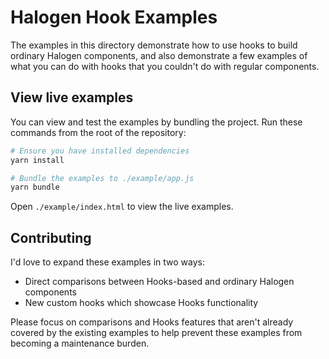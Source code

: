 # Halogen Hook Examples

The examples in this directory demonstrate how to use hooks to build ordinary Halogen components, and also demonstrate a few examples of what you can do with hooks that you couldn't do with regular components.

## View live examples

You can view and test the examples by bundling the project. Run these commands from
the root of the repository:

```sh
# Ensure you have installed dependencies
yarn install

# Bundle the examples to ./example/app.js
yarn bundle
```

Open `./example/index.html` to view the live examples.

## Contributing

I'd love to expand these examples in two ways:

- Direct comparisons between Hooks-based and ordinary Halogen components
- New custom hooks which showcase Hooks functionality

Please focus on comparisons and Hooks features that aren't already covered by the existing examples to help prevent these examples from becoming a maintenance burden.
